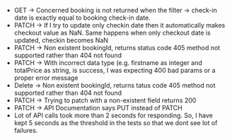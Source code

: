 * GET -> Concerned booking is not returned when the filter -> check-in date is exactly equal to booking check-in date.
* PATCH -> If I try to update only checkin date then it automatically makes checkout value as NaN. Same happens when
  only checkout
  date is updated, checkin becomes NaN
* PATCH -> Non existent bookingId, returns status code 405 method not supported rather than 404 not found
* PATCH -> With incorrect data type (e.g. firstname as integer and totalPrice as string, is success, I was expecting 400
  bad params or a proper error message
* Delete -> Non existent bookingId, returns tatus code 405 method not supported rather than 404 not found
* PATCH -> Trying to patch with a non-existent field returns 200
* PATCH -> API Documentation says PUT instead of PATCH
* Lot of API calls took more than 2 seconds for responding. So, I have kept 5 seconds as the threshold in the tests so
  that we dont see lot of failures.